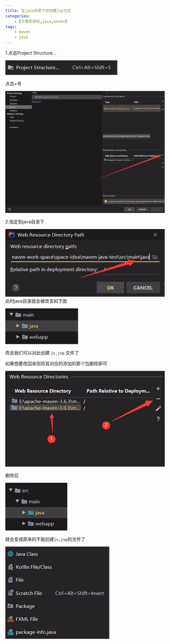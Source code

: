 ```yaml
---
title: 在java目录下可创建jsp方式
categories:
    - [计算机学科,java,maven]
tags:
    - maven
    - java
---
```


1.点击Project Structure...

![image_2023-01-18-10-16-04](https://raw.githubusercontent.com/PigPigLetsGo/imeages/master/image_2023-01-18-10-16-04_20230225134124.png)

点击+号

![image_2023-01-18-10-17-29](https://raw.githubusercontent.com/PigPigLetsGo/imeages/master/image_2023-01-18-10-17-29_20230225134133.png)

2.指定到java目录下

![image_2023-01-18-10-18-12](https://raw.githubusercontent.com/PigPigLetsGo/imeages/master/image_2023-01-18-10-18-12_20230225134142.png)
此时java目录就会被改变如下图

![image_2023-01-18-10-18-48](https://raw.githubusercontent.com/PigPigLetsGo/imeages/master/image_2023-01-18-10-18-48_20230225134154.png)

而且我们可以对此创建 `js,jsp` 文件了

如果想要改回来则将其对应的添加的那个包删除即可

![image_2023-01-18-10-20-31](https://raw.githubusercontent.com/PigPigLetsGo/imeages/master/image_2023-01-18-10-20-31_20230225134206.png)

删除后

![image_2023-01-18-10-20-57](https://raw.githubusercontent.com/PigPigLetsGo/imeages/master/image_2023-01-18-10-20-57_20230225134218.png)

就会变成原来的不能创建`js,jsp`的文件了

![image_2023-01-18-10-21-31](https://raw.githubusercontent.com/PigPigLetsGo/imeages/master/image_2023-01-18-10-21-31_20230225134230.png)

